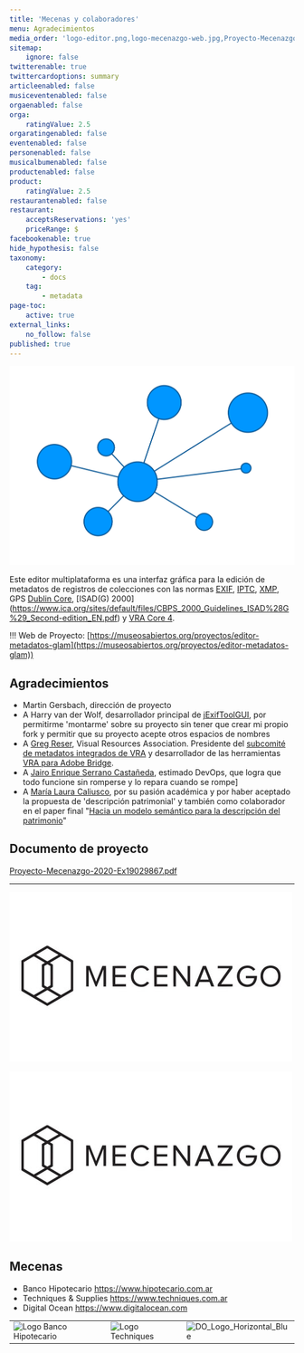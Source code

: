```yaml
---
title: 'Mecenas y colaboradores'
menu: Agradecimientos
media_order: 'logo-editor.png,logo-mecenazgo-web.jpg,Proyecto-Mecenazgo-2020-Ex19029867.pdf'
sitemap:
    ignore: false
twitterenable: true
twittercardoptions: summary
articleenabled: false
musiceventenabled: false
orgaenabled: false
orga:
    ratingValue: 2.5
orgaratingenabled: false
eventenabled: false
personenabled: false
musicalbumenabled: false
productenabled: false
product:
    ratingValue: 2.5
restaurantenabled: false
restaurant:
    acceptsReservations: 'yes'
    priceRange: $
facebookenable: true
hide_hypothesis: false
taxonomy:
    category:
        - docs
    tag:
        - metadata
page-toc:
    active: true
external_links:
    no_follow: false
published: true
---
```


![Editor de metadatos para la descripción archivística](logo-editor.png?resize=400,200) 

Este editor multiplataforma es una interfaz gráfica para la edición de metadatos de registros de colecciones con las normas [EXIF](https://docs.fileformat.com/image/exif/), [IPTC](https://iptc.org/standards/photo-metadata/), [XMP](https://www.adobe.com/products/xmp.html), GPS [Dublin Core](https://dublincore.org/specifications/dublin-core/), [ISAD(G) 2000] (https://www.ica.org/sites/default/files/CBPS_2000_Guidelines_ISAD%28G%29_Second-edition_EN.pdf) y [VRA Core 4](https://core.vraweb.org/index.html).


!!!  Web de Proyecto:  [https://museosabiertos.org/proyectos/editor-metadatos-glam](https://museosabiertos.org/proyectos/editor-metadatos-glam))




## Agradecimientos
* Martin Gersbach, dirección de proyecto
* A Harry van der Wolf, desarrollador principal de [jExifToolGUI](https://github.com/hvdwolf/jExifToolGUI), por permitirme 'montarme' sobre su proyecto sin tener que crear mi propio fork y permitir que su proyecto acepte otros espacios de nombres
* A [Greg Reser](mailto:greser@ucsd.edu), Visual Resources Association. Presidente del [subcomité de metadatos integrados de VRA](http://metadatadeluxe.pbworks.com/w/page/20792294/VRA%20Embedded%20Metadata%20Subcommittee) y desarrollador de las herramientas [VRA para Adobe Bridge](http://metadatadeluxe.pbworks.com/w/page/108523528/VRA%20Bridge%20Metadata%20Tools). 
* A [Jairo Enrique Serrano Castañeda](https://scholar.google.com/citations?user=rW2nV5cAAAAJ&hl), estimado DevOps, que logra que todo funcione sin romperse y lo repara cuando se rompe]
* A [María Laura Caliusco](https://bit.ly/3nwKVGN), por su pasión académica y por haber aceptado la propuesta de 'descripción patrimonial' y también como colaborador en el paper final "[Hacia un modelo semántico para la descripción del patrimonio](http://dx.doi.org/10.5281/zenodo.3338005)" 

## Documento de proyecto
[Proyecto-Mecenazgo-2020-Ex19029867.pdf](Proyecto-Mecenazgo-2020-Ex19029867.pdf)

---
[![](logo-mecenazgo-web.jpg)](https://www.buenosaires.gob.ar/mecenazgo)

![image](logo-mecenazgo-web.jpg?classes=float-right)



## Mecenas

* Banco Hipotecario https://www.hipotecario.com.ar
* Techniques & Supplies https://www.techniques.com.ar
* Digital Ocean https://www.digitalocean.com

|                                                                                                                                |                                                                                                                         |                                                                                                                                 |
| ------------------------------------------------------------------------------------------------------------------------------ | ----------------------------------------------------------------------------------------------------------------------- | ------------------------------------------------------------------------------------------------------------------------------- |
| ![Logo Banco Hipotecario](https://user-images.githubusercontent.com/693328/175657136-2524d56b-a0a8-493d-b96c-d84c7c5ef468.jpg) | ![Logo Techniques](https://user-images.githubusercontent.com/693328/175666054-1ca8f020-2c31-448e-8e9d-b6f2e26811e6.jpg) | ![DO_Logo_Horizontal_Blue](https://user-images.githubusercontent.com/693328/176058383-2fa26c85-a67b-4065-8707-451a0e4daa45.png) |

